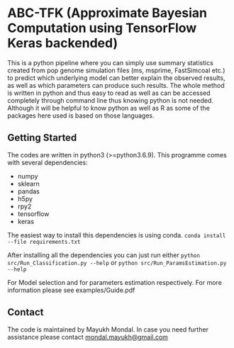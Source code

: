 # ABC-TFK (Approximate Bayesian Computation using TensorFlow Keras backended)
This is a python pipeline where you can simply use summary statistics created from pop genome simulation files (ms, msprime, FastSimcoal etc.) to predict which underlying model can better explain the observed results, as well as which parameters can produce such results. The whole method is written in python and thus easy to read as well as can be accessed completely through command line thus knowing python is not needed. Although it will be helpful to know python as well as R as some of the packages here used is based on those languages.  

## Getting Started
The codes are written in python3 (>=python3.6.9). This programme comes with several dependencies:

- numpy
- sklearn
- pandas
- h5py
- rpy2
- tensorflow
- keras 

The easiest way to install this dependencies is using conda. 
`conda install --file requirements.txt`

After installing all the dependencies you can just run either
`python src/Run_Classification.py --help`
or 
`python src/Run_ParamsEstimation.py --help`

For Model selection and for parameters estimation respectively. 
For more information please see examples/Guide.pdf


## Contact 
The code is maintained by Mayukh Mondal. In case you need further assistance please contact <mondal.mayukh@gmail.com>
